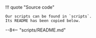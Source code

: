!!! quote "Source code"

    Our scripts can be found in `scripts`.
    Its README has been copied below.

--8<-- "scripts/README.md"
